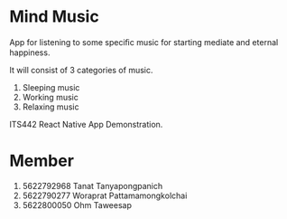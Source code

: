 # Mind Music

App for listening to some speciﬁc music for starting mediate and eternal happiness.

It will consist of 3 categories of music.

1. Sleeping music
2. Working music
3. Relaxing music

ITS442 React Native App Demonstration.

# Member

1. 5622792968 Tanat Tanyapongpanich
2. 5622790277 Woraprat Pattamamongkolchai
3. 5622800050 Ohm Taweesap
